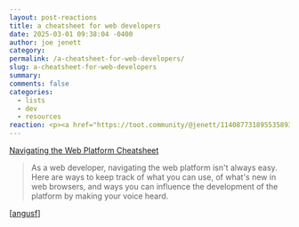 ```yaml
---
layout: post-reactions
title: a cheatsheet for web developers
date: 2025-03-01 09:38:04 -0400
author: joe jenett
category: 
permalink: /a-cheatsheet-for-web-developers/
slug: a-cheatsheet-for-web-developers
summary: 
comments: false
categories:
  - lists
  - dev
  - resources
reaction: <p><a href="https://toot.community/@jenett/114087731895535893#favorited-by-109326597713827183"><img src="https://static.toot.community/cache/accounts/avatars/112/757/571/850/957/359/original/71a15e19bfc75e90.png" alt="" width="48"><br><span style="font-size:.8em;">Pamela</span></a></p>
---
```

<a title="by Patrick Brosset" href="https://patrickbrosset.com/lab/navigating-the-web-platform/">Navigating the Web Platform Cheatsheet</a>
<blockquote>
<p>
As a web developer, navigating the web platform isn't always easy. Here are ways to keep track of what you can use, of what's new in web browsers, and ways you can influence the development of the platform by making your voice heard.
</p>
</blockquote>
[<a title="source" href="https://pinboard.in/u:angusf">angusf</a>]

<a style="display:none;" href="https://brid.gy/publish/mastodon"><small>(cross-posted to mastodon)</small></a>